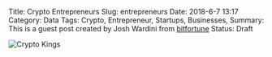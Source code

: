 Title: Crypto Entrepreneurs
Slug: entrepreneurs
Date: 2018-6-7 13:17
Category: Data
Tags: Crypto, Entrepreneur, Startups, Businesses, 
Summary: This is a guest post created by Josh Wardini from [bitfortune](https://bitfortune.net/crypto-kings-infographic/)
Status: Draft

![Crypto Kings]({filename}../images/cryptokings.png)
